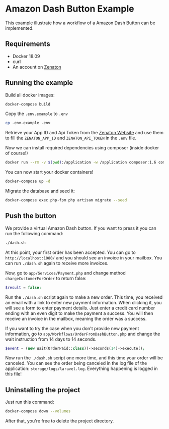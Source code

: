 # Amazon Dash Button Example

This example illustrate how a workflow of a Amazon Dash Button can be implemented.

## Requirements

* Docker 18.09
* curl
* An account on [Zenaton](https://zenaton.com)

## Running the example

Build all docker images:

```sh
docker-compose build
```

Copy the `.env.example` to `.env`

```sh
cp .env.example .env
```

Retrieve your App ID and Api Token from the [Zenaton Website](https://zenaton.com/app/api) and use them to fill the `ZENATON_APP_ID` and `ZENATON_API_TOKEN` in the `.env` file.

Now we can install required dependencies using composer (inside docker of course!)

```sh
docker run --rm -v $(pwd):/application -w /application composer:1.6 composer install
```

You can now start your docker containers!

```sh
docker-compose up -d
```

Migrate the database and seed it:

```sh
docker-compose exec php-fpm php artisan migrate --seed
```

## Push the button

We provide a virtual Amazon Dash button. If you want to press it you can run the following command:

```sh
./dash.sh
```

At this point, your first order has been accepted. You can go to `http://localhost:1080/` and you should see an invoice in your mailbox.
You can run `./dash.sh` again to receive more invoices.

Now, go to `app/Services/Payment.php` and change method `chargeCustomerForOrder` to return false:

```php
$result = false;
```

Run the `./dash.sh` script again to make a new order. This time, you received an email with a link to enter new payment information.
When clicking it, you will see a form to enter payment details. Just enter a credit card number ending with an even digit to make the payment
a success. You will then receive an invoice in the mailbox, meaning the order was a success.

If you want to try the case when you don't provide new payment information, go to `app/Workflows/OrderFromDashButton.php` and change the wait
instruction from 14 days to 14 seconds.

```php
$event = (new Wait(OrderPaid::class))->seconds(14)->execute();
```

Now run the `./dash.sh` script one more time, and this time your order will be canceled. You can see the order being canceled in the log file
of the application: `storage/logs/laravel.log`. Everything happening is logged in this file!

## Uninstalling the project

Just run this command:

```sh
docker-compose down --volumes
```

After that, you're free to delete the project directory.
